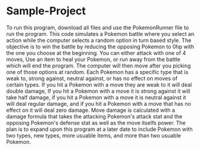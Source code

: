 # Sample-Project
To run this program, download all files and use the PokemonRunner file to run the program. This code simulates a Pokemon battle where you select an action while the
computer selects a random option in turn based style. The objective is to win the battle by reducing the opposing Pokemon to 0hp with the one you choose at the
beginning. You can either attack with one of 4 moves, Use an item to heal your Pokemon, or run away from the battle which will end the program. The computer will then 
move after you picking one of those options at random. Each Pokemon has a specific type that is weak to, strong against, neutral against, or has no effect on moves of
certain types. If you hit a Pokemon with a move they are weak to it will deal double damage, If you hit a Pokemon with a move it is strong against it will take half
damage, if you hit a Pokemon with a move it is neutral against it will deal regular damage, and if you hit a Pokemon with a move that has no effect on it will deal zero
damage. Move damage is calculated with a damage formula that takes the attacking Pokemon's attack stat and the opposing Pokemon's defense stat as well as the move itselfs
power. The plan is to expand upon this program at a later date to include Pokemon with two types, new types, more usuable items, and more than two usuable Pokemon.
